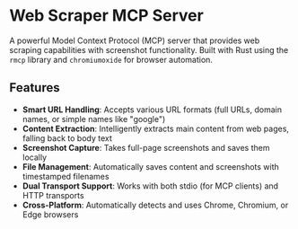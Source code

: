 # Web Scraper MCP Server

A powerful Model Context Protocol (MCP) server that provides web scraping capabilities with screenshot functionality. Built with Rust using the `rmcp` library and `chromiumoxide` for browser automation.

## Features

- **Smart URL Handling**: Accepts various URL formats (full URLs, domain names, or simple names like "google")
- **Content Extraction**: Intelligently extracts main content from web pages, falling back to body text
- **Screenshot Capture**: Takes full-page screenshots and saves them locally
- **File Management**: Automatically saves content and screenshots with timestamped filenames
- **Dual Transport Support**: Works with both stdio (for MCP clients) and HTTP transports
- **Cross-Platform**: Automatically detects and uses Chrome, Chromium, or Edge browsers